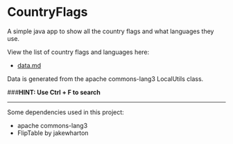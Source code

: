 # CountryFlags
A simple java app to show all the country flags and what languages they use.

View the list of country flags and languages here:
* [data.md](docs/data.md)

Data is generated from the apache commons-lang3 LocalUtils class.

###**HINT: Use Ctrl + F to search**

---

Some dependencies used in this project:
* apache commons-lang3
* FlipTable by jakewharton